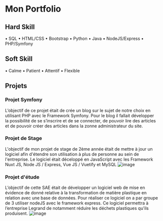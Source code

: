 # Mon Portfolio

## Hard Skill
  •	SQL
  •	HTML/CSS
  •	Bootstrap
  •	Python
  •	Java
  •	NodeJS/Express
  •	PHP/Symfony

## Soft Skill
  •	Calme
  •	Patient
  •	Attentif
  •	Flexible


  ## Projets

  ### Projet Symfony 
  
  L’objectif de ce projet était de crée un blog sur le sujet de notre choix en utilisant PHP avec le Framework Symfony. Pour le blog il fallait développer la possibilité de se s’inscrire et de se connecter, de pouvoir lire des articles et de pouvoir créer des articles dans la zonne administrateur du site.

  ### Projet de Stage

  L'objectif de mon projet de stage de 2ème année était de mettre à jour un logiciel afin d'étendre son utilisation à plus de personne au sein de l'entreprise. Le logiciel était déceloppé en JavaScript avec les Framework  Nuxt JS, Node JS / Express, Vue JS / Vuetify et MySQL
  ![image](https://github.com/mouffron/mouffron/assets/104823184/e3ff868d-dd95-4729-83e5-7ecee530b2a4)


  ### Projet d'étude

  L’objectif de cette SAE était de développer un logiciel web de mise en évidence de donné relative à la transformation de matière plastique en relation avec une base de données. Pour réaliser ce logiciel on a par groupe de 3 utiliser nodeJS avec le framework express. Ce logiciel permettra à l’entreprise Legrand de notamment réduire les déchets plastiques qu’ils produisent.
![image](https://github.com/mouffron/mouffron/assets/104823184/200a8e3b-8309-4f2e-a92b-9b9479d1dde9)





